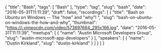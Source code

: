 {
  "title": "Bash",
  "tags": [
    "Bash"
  ],
  "type": "tag",
  "slug": "bash",
  "date": "2016-05-31T11:11:39",
  "draft": false,
  "recordings": [
    {
      "title": "Bash on Ubuntu on Windows -- The \"how\" and \"why\"! ",
      "slug": "bash-on-ubuntu-on-windows-the-how-and-why",
      "thumbnail": "https://i.vimeocdn.com/video/573697664_295x166.jpg",
      "date": "2016-05-31T11:11:39",
      "meetups": [
        {
          "name": "Austin Microsoft Developers Group",
          "slug": "austin-microsoft-app-developers"
        }
      ],
      "speakers": [
        {
          "name": "Dustin Kirkland",
          "slug": "dustin-kirkland"
        }
      ]
    }
  ]
}